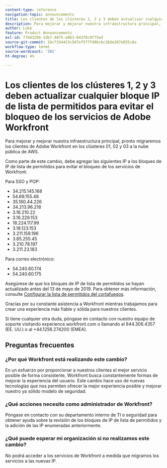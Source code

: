```yaml
---
content-type: reference
navigation-topic: announcements
title: Los clientes de los clústeres 1, 2 y 3 deben actualizar cualquier bloque IP de lista de permitidos para evitar el bloqueo de los servicios de Adobe Workfront
description: Para mejorar y mejorar nuestra infraestructura principal, pronto migraremos los clientes de Adobe Workfront en los clústeres 01, 02 y 03 a la nube pública de AWS.
author: Luke
feature: Product Announcements
exl-id: 77d43206-1db7-4075-a063-043f8c9f75ed
source-git-commit: 1bc7334423c567ef5f7fd9bcbc28de267e035c0a
workflow-type: tm+mt
source-wordcount: '301'
ht-degree: 4%

---
```


# Los clientes de los clústeres 1, 2 y 3 deben actualizar cualquier bloque IP de lista de permitidos para evitar el bloqueo de los servicios de Adobe Workfront

Para mejorar y mejorar nuestra infraestructura principal, pronto migraremos los clientes de Adobe Workfront en los clústeres 01, 02 y 03 a la nube pública de AWS.

Como parte de este cambio, debe agregar las siguientes IP a los bloques de IP de lista de permitidos para evitar el bloqueo de los servicios de Workfront:

Para SSO y POP:

* 34.215.145.168
* 54.69.155.48
* 35.160.44.226
* 34.213.96.218
* 3.16.210.22
* 3.16.229.153
* 18.224.117.99
* 3.18.123.153
* 3.211.159.196
* 3.85.255.45
* 3.210.78.197
* 3.211.23.183

Para correo electrónico:

* 54.240.60.174
* 54.240.60.175

Asegúrese de que los bloques de IP de lista de permitidos se hayan actualizado antes del 13 de mayo de 2019. Para obtener más información, consulte [Configurar la lista de permitidos del cortafuegos](../../../administration-and-setup/get-started-wf-administration/configure-your-firewall.md).

Gracias por su constante asistencia a Workfront mientras trabajamos para crear una experiencia más fiable y sólida para nuestros clientes.

Si tiene cualquier otra duda, póngase en contacto con nuestro equipo de soporte visitando experience.workfront.com o llamando al 844.306.4357 (EE. UU.) o al +44.1256.274200 (EMEA).

## Preguntas frecuentes

### ¿Por qué Workfront está realizando este cambio?

En un esfuerzo por proporcionar a nuestros clientes el mejor servicio posible de forma consistente, Workfront busca constantemente formas de mejorar la experiencia del usuario. Este cambio hace uso de nuevas tecnologías que nos permiten ofrecer la mejor experiencia posible y mejorar nuestro ya sólido modelo de seguridad.

### ¿Qué acciones necesito como administrador de Workfront?

Póngase en contacto con su departamento interno de TI o seguridad para obtener ayuda sobre la revisión de los bloques de IP de lista de permitidos y la adición de las IP enumeradas anteriormente.

### ¿Qué puede esperar mi organización si no realizamos este cambio?

No podrá acceder a los servicios de Workfront a medida que migramos los servicios a las nuevas IP.
